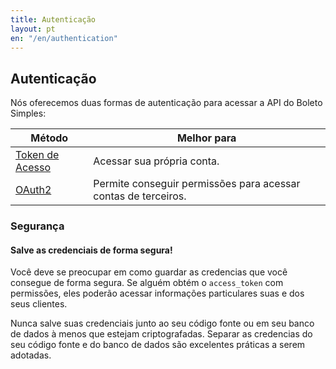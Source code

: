 ```yaml
---
title: Autenticação
layout: pt
en: "/en/authentication"
---
```


## Autenticação

Nós oferecemos duas formas de autenticação para acessar a API do Boleto Simples:

<table class="table table-bordered features">
  <thead>
  <tr>
    <th>Método</th>
    <th>Melhor para</th>
  </tr>
  </thead>
  <tbody>
  <tr>
    <td><a href="/authentication/token">Token de Acesso</a></td>
    <td>Acessar sua própria conta.</td>
  </tr>
  <tr>
    <td><a href="/authentication/oauth2">OAuth2</a></td>
    <td>Permite conseguir permissões para acessar contas de terceiros.</td>
  </tr>
  </tbody>
</table>

### Segurança

#### Salve as credenciais de forma segura!

Você deve se preocupar em como guardar as credencias que você consegue de forma segura. Se alguém obtém o `access_token` com permissões, eles poderão acessar informações particulares suas e dos seus clientes.

Nunca salve suas credenciais junto ao seu código fonte ou em seu banco de dados à menos que estejam criptografadas. Separar as credencias do seu código fonte e do banco de dados são excelentes práticas a serem adotadas.
